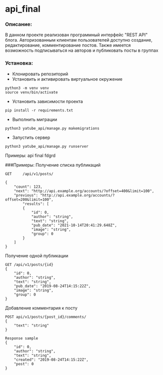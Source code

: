 # api_final
### Описание:
В данном проекте реализован программный интерфейс "REST API" блога. 
Авторизованным клиентам пользователей доступно создание, редактирование,
комментирование постов. Также имеется возможность подписываться на 
авторов и публиковать посты в группах

### Установка:
* Клонировать репозиторий
* Установить и активировать виртуальное окружение
```
python3 -m venv venv
source venv/bin/activate
```
* Установить зависимости проекта
```
pip install -r requirements.txt
```
* Выполнить миграции
```
python3 yatube_api/manage.py makemigrations
```
* Запустить сервер
```
python3 yatube_api/manage.py runserver
```

Примеры:
api final
fdgrd

###Примеры:
Получение списка публикаций
````
GET     /api/v1/posts/

{
    "count": 123,
    "next": "http://api.example.org/accounts/?offset=400&limit=100",
    "previous": "http://api.example.org/accounts/?offset=200&limit=100",
        "results": [
        {
            "id": 0,
            "author": "string",
            "text": "string",
            "pub_date": "2021-10-14T20:41:29.648Z",
            "image": "string",
            "group": 0
        }
    ]
}
````
Получение одной публикации
````
GET /api/v1/posts/{id}
{
    "id": 0,
    "author": "string",
    "text": "string",
    "pub_date": "2019-08-24T14:15:22Z",
    "image": "string",
    "group": 0
}
````
Добавление комментария к посту
````
POST api/v1/posts/{post_id}/comments/
{
    "text": "string"
}

Response sample
{
    "id": 0,
    "author": "string",
    "text": "string",
    "created": "2019-08-24T14:15:22Z",
    "post": 0
}
````
